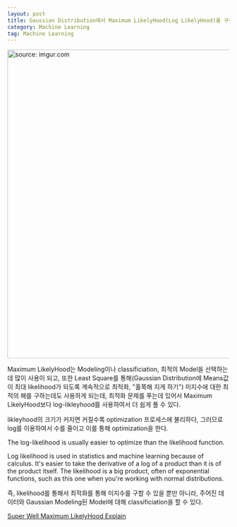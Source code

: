 ```yaml
---
layout: post
title: Gaussian Distribution에서 Maximum LikelyHood(Log LikelyHood)를 구하고, 그의 용도
category: Machine Learning
tag: Machine Learning
---
```


<a href="https://postimg.cc/fJBMMPgs"><img src="https://i.postimg.cc/XY0qkSfr/maxresdefault.jpg" width="700px" title="source: imgur.com" /><a>

Maximum LikelyHood는 Modeling이나 classificiation, 최적의 Model을 선택하는데 많이 사용이 되고, 또한 Least Square를 통해(Gaussian Distribution에 Means값이 최대 likelihood가 되도록 계속적으로 최적화, "홀쭉해 지게 하기") 미지수에 대한 최적의 해를 구하는데도 사용하게 되는데, 최적화 문제를 푸는데 있어서 Maximum LikelyHood보다 log-likleyhood를 사용하여서 더 쉽게 풀 수 있다.

likleyhood의 크기가 커지면 커질수록 optimization 프로세스에 불리하다, 그러므로 log를 이용하여서 수를 줄이고 이를 통해 optimization을 한다.


The log-likelihood is usually easier to optimize than the likelihood function.

Log likelihood is used in statistics and machine learning because of calculus. It's easier to take the derivative of a log of a product than it is of the product itself. The likelihood is a big product, often of exponential functions, such as this one when you're working with normal distributions.

즉, likelihood를 통해서 최적화를 통해 미지수를 구할 수 있을 뿐만 아니라, 주어진 데이터와 Gaussian Modeling된 Model에 대해 classificiation을 할 수 있다.

[Super Well Maximum LikelyHood Explain](https://towardsdatascience.com/probability-concepts-explained-maximum-likelihood-estimation-c7b4342fdbb1)
